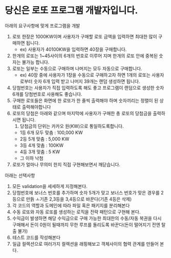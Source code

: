 # 당신은 로또 프로그램 개발자입니다.
아래의 요구사항에 맞게 프로그램을 개발
1. 로또 한장은 1000KW이며 사용자가 구매할 로또 금액을 입력하면 최대한 많이 구매하면 됩니다.
   - ex) 사용자가 40100KW을 입력하면 40장을 구매합니다.
2. 한개의 로또는 1~45사이의 6개의 번호로 이루어 지며 한개의 로또 안에 중복된 숫자는 불가능 합니다.
3. 로또는 일부는 수동으로 구매하며 나머지는 모두 자동으로 구매합니다.
   - ex) 40장 중에 사용자가 1장을 수동으로 구매하고자 하면 1개의 로또는 사용자로부터 숫자 6개 입력 받고 나머지 39개는 랜덤 생성하면 됩니다.
4. 당첨번호는 사용자가 직접 입력하도록 해도 좋고 프로그램이 랜덤으로 생성한 숫자 6개를 당첨번호로 사용해도 좋습니다.
5. 구매한 로또들은 화면에 한 로또가 한 줄씩 출력해야 하며 숫자끼리는 정렬이 된 상태로 출력해야합니다
6. 로또의 당첨은 아래와 같으며 마지막에 사용자가 구매한 총 로또의 당첨금을 출력하시면 됩니다.
   1. 당첨금의 단위는 카카오 원(KW)으로 통일하도록합니다.
   - 1등 6개 모두 맞춤 : 100,000 KW
   - 2등 5개 맞춤 : 5,000 KW
   - 3등 4개 맞춤 : 100KW
   - 4등 3개 맞춤 : 5 KW
   - 그 이하 낙첨
7. 로또가 얼마나 무의미 한지 직접 구현해보면서 깨닫습니다.

아래는 선택사항
1. 모든 validation을 세세하게 지정해본다.
2. 당첨번호에 보너스 번호를 추가하며 숫자 5개가 맞고 보너스 번호가 맞은 경우를 2등으로 만듥 ㅗ기존 2,3등을 3,4등으로 바꾼다(기존 4등은 삭제)
3. 각 코드의 역할과 도메인에 따라 파일 혹은 패키지를 분리해본다
4. 수동 로또와 자동 로또를 생성하는 로직을 전략 패턴으로 구현해 본다.
5. 수익금이 발생하면 해당 수익금으로 구매 가능한 최대한의 수동/자동 복권을 다시 구매해서 돈이 0원이 될때까지 무한 루프를 돌리도록 바꾼다(돈이 떨어지기 전엔 탈출 불가)
6. 테스트 코드를 작성해본다
7. 일급 컬렉션으로 여러가지 컬렉션을 래핑해보고 객체사이의 협력 관계를 만들어 본다.